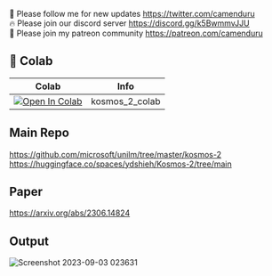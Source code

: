 🐣 Please follow me for new updates https://twitter.com/camenduru <br />
🔥 Please join our discord server https://discord.gg/k5BwmmvJJU <br />
🥳 Please join my patreon community https://patreon.com/camenduru <br />

## 🦒 Colab

| Colab | Info
| --- | --- |
[![Open In Colab](https://colab.research.google.com/assets/colab-badge.svg)](https://colab.research.google.com/github/camenduru/kosmos-2-colab/blob/main/kosmos_2_colab.ipynb) | kosmos_2_colab

## Main Repo
https://github.com/microsoft/unilm/tree/master/kosmos-2 <br />
https://huggingface.co/spaces/ydshieh/Kosmos-2/tree/main <br />

## Paper
https://arxiv.org/abs/2306.14824

## Output
![Screenshot 2023-09-03 023631](https://github.com/camenduru/kosmos-2-colab/assets/54370274/547afe0d-c720-420b-bb58-3e87ef0083da)

